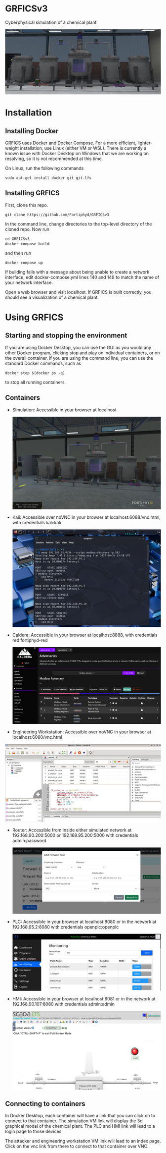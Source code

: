 # GRFICSv3
Cyberphysical simulation of a chemical plant

![Chemical plant screenshot](/images/tanks.png)

# Installation

## Installing Docker

GRFICS uses Docker and Docker Compose. For a more efficient, lighter-weight installation, use Linux (either VM or WSL). There is currently a known issue with Docker Desktop on Windows that we are working on resolving, so it is not recommended at this time.

On Linux, run the following commands
```
sudo apt-get install docker git git-lfs
```

## Installing GRFICS

First, clone this repo.
```
git clone https://github.com/Fortiphyd/GRFICSv3
```


In the command line, change directories to the top-level directory of the cloned repo. Now run

```
cd GRFICSv3
docker compose build
```

and then run

```
docker compose up
```

If building fails with a message about being unable to create a network interface, edit docker-compose.yml lines 140 and 149 to match the name of your network interface.

Open a web browser and visit localhost. If GRFICS is built correctly, you should see a visualization of a chemical plant.

# Using GRFICS
## Starting and stopping the environment
If you are using Docker Desktop, you can use the GUI as you would any other Docker program, clicking stop and play on individual containers, or on the overall container. If you are using the command line, you can use the standard Docker commands, such as
```
docker stop $(docker ps -q)
```
to stop all running containers

## Containers
 - Simulation: Accessible in your browser at localhost
   
   ![Simulation screenshot](/images/sim.png)
 - Kali: Accessible over noVNC in your browser at localhost:6088/vnc.html, with credentials kali:kali
   
   ![Kali screenshot](/images/kali.png)
 - Caldera: Accessible in your browser at localhost:8888, with credentials red:fortiphyd-red
   
   ![Caldera screenshot](/images/caldera.png)
 - Engineering Workstation: Accessible over noVNC in your browser at localhost:6080/vnc.html
   
 ![EW screenshot](/images/ew.png)
 - Router: Accessible from inside either simulated network at 192.168.90.200:5000 or 192.168.95.200:5000 with credentials admin:password
   
   ![Router screenshot](/images/firewall.png)
 - PLC: Accessible in your browser at localhost:8080 or in the network at 192.168.95.2:8080 with credentials openplc:openplc
   
   ![PLC screenshot](/images/plc.png)
 - HMI: Accessible in your browser at localhost:6081 or in the network at 192.168.90.107:8080 with credentials admin:admin
   
   ![HMI screenshot](/images/hmi.png)

## Connecting to containers
In Docker Desktop, each container will have a link that you can click on to connect to that container. The simulation VM link will display the 3d graphical model of the chemical plant. The PLC and HMI link will lead to a login page to those devices.

The attacker and engineering workstation VM link will lead to an index page. Click on the vnc link from there to connect to that container over VNC.
